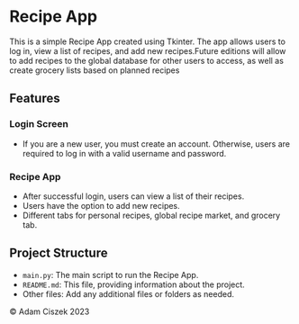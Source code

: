 # Recipe App

This is a simple Recipe App created using Tkinter. The app allows users to log in, view a list of recipes, and add new recipes.Future editions will allow to add recipes to the global database for other users to access, as well as create grocery lists based on planned recipes

## Features

### Login Screen
- If you are a new user, you must create an account. Otherwise, users are required to log in with a valid username and password.


### Recipe App
- After successful login, users can view a list of their recipes.
- Users have the option to add new recipes.
- Different tabs for personal recipes, global recipe market, and grocery tab.

## Project Structure

- `main.py`: The main script to run the Recipe App.
- `README.md`: This file, providing information about the project.
- Other files: Add any additional files or folders as needed.

&copy; Adam Ciszek 2023
